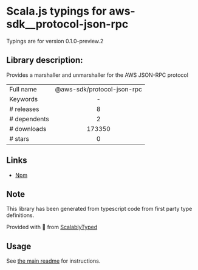 
# Scala.js typings for aws-sdk__protocol-json-rpc

Typings are for version 0.1.0-preview.2

## Library description:
Provides a marshaller and unmarshaller for the AWS JSON-RPC protocol

|                    |                 |
| ------------------ | :-------------: |
| Full name          | @aws-sdk/protocol-json-rpc |
| Keywords           | - |
| # releases         | 8 |
| # dependents       | 2 |
| # downloads        | 173350 |
| # stars            | 0 |

## Links
- [Npm](https://www.npmjs.com/package/%40aws-sdk%2Fprotocol-json-rpc)
    


## Note
This library has been generated from typescript code from first party type definitions.

Provided with :purple_heart: from [ScalablyTyped](https://github.com/oyvindberg/ScalablyTyped)

## Usage
See [the main readme](../../readme.md) for instructions.


